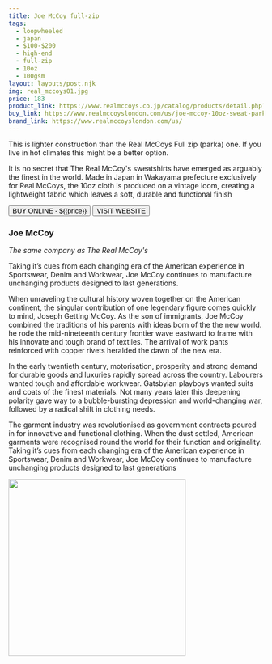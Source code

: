 ```yaml
---
title: Joe McCoy full-zip
tags:
  - loopwheeled
  - japan
  - $100-$200 
  - high-end 
  - full-zip
  - 10oz
  - 100gsm
layout: layouts/post.njk
img: real_mccoys01.jpg
price: 183
product_link: https://www.realmccoys.co.jp/catalog/products/detail.php?product_id=3438
buy_link: https://www.realmccoyslondon.com/us/joe-mccoy-10oz-sweat-parka-grey.html   
brand_link: https://www.realmccoyslondon.com/us/
---
```

<div class="col col-sm-8">

<p>This is lighter construction than the Real McCoys Full zip (parka) one. If you live in hot climates this might be a better option.</p>    

<p>It is no secret that The Real McCoy's sweatshirts have emerged as arguably the finest in the world. Made in Japan in Wakayama prefecture exclusively for Real McCoys, the 10oz cloth is produced on a vintage loom, creating a lightweight fabric which leaves a soft, durable and functional finish</p>       
<p>
    <a href='{{buy_link}}'><button class="button-primary-outlined button-round">BUY ONLINE - ${{price}}</button></a>
    <a href='{{brand_link}}'><button class="button-primary-outlined button-round">VISIT WEBSITE</button></a>
</p>

### Joe McCoy
<p><i>The same company as The Real McCoy's</i></p>

<p>Taking it’s cues from each changing era of the American experience in Sportswear, Denim and Workwear, Joe McCoy continues to manufacture unchanging products designed to last generations.

When unraveling the cultural history woven together on the American continent, the singular contribution of one legendary figure comes quickly to mind, Joseph Getting McCoy. As the son of immigrants, Joe McCoy combined the traditions of his parents with ideas born of the the new world. he rode the mid-nineteenth century frontier wave eastward to frame with his innovate and tough brand of textiles. The arrival of work pants reinforced with copper rivets heralded the dawn of the new era. 

In the early twentieth century, motorisation, prosperity and strong demand for durable goods and luxuries rapidly spread across the country. Labourers wanted tough and affordable workwear. Gatsbyian playboys wanted suits and coats of the finest materials. Not many years later this deepening polarity gave way to a bubble-bursting depression and world-changing war, followed by a radical shift in clothing needs. 

The garment industry was revolutionised as government contracts poured in for innovative and functional clothing. When the dust settled, American garments were recognised round the world for their function and originality. Taking it’s cues from each changing era of the American experience in Sportswear, Denim and Workwear, Joe McCoy continues to manufacture unchanging products designed to last generations</p>
</div>

<div class="col col-sm-4 float-right">
        <img src='/img/{{img}}' height='350' class="float-left">
</div>